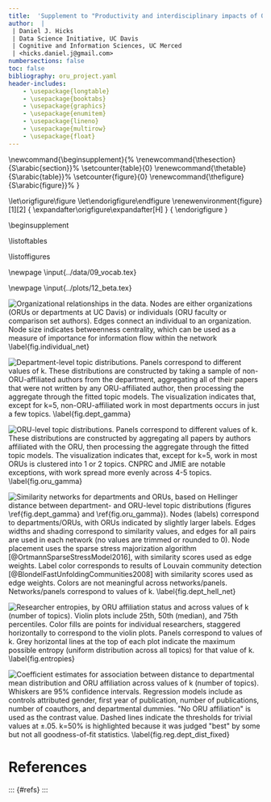 ```yaml
---
title:  'Supplement to "Productivity and interdisciplinary impacts of Organized Research Units"'
author:  |
 | Daniel J. Hicks 
 | Data Science Initiative, UC Davis
 | Cognitive and Information Sciences, UC Merced
 | <hicks.daniel.j@gmail.com>
numbersections: false
toc: false
bibliography: oru_project.yaml
header-includes: 
	- \usepackage{longtable}
	- \usepackage{booktabs}
    - \usepackage{graphics}
    - \usepackage{enumitem}
    - \usepackage{lineno}
    - \usepackage{multirow}
    - \usepackage{float}
--- 
```


\newcommand{\beginsupplement}{%
		\renewcommand{\thesection}{S\arabic{section}}%
        \setcounter{table}{0}
        \renewcommand{\thetable}{S\arabic{table}}%
        \setcounter{figure}{0}
        \renewcommand{\thefigure}{S\arabic{figure}}%
     }
     
\let\origfigure\figure
\let\endorigfigure\endfigure
\renewenvironment{figure}[1][2] {
    \expandafter\origfigure\expandafter[H]
} {
    \endorigfigure
}

\beginsupplement

\listoftables

\listoffigures

\newpage
\input{../data/09_vocab.tex}

\newpage
\input{../plots/12_beta.tex}

![Organizational relationships in the data.  Nodes are either organizations (ORUs or departments at UC Davis) or individuals (ORU faculty or comparison set authors).  Edges connect an individual to an organization.  Node size indicates betweenness centrality, which can be used as a measure of importance for information flow within the network \label{fig.individual_net}](img/network.png)

![Department-level topic distributions.  Panels correspond to different values of $k$.  These distributions are constructed by taking a sample of non-ORU-affiliated authors from the department, aggregating all of their papers that were not written by any ORU-affiliated author, then processing the aggregate through the fitted topic models.  The visualization indicates that, except for $k=5$, non-ORU-affiliated work in most departments occurs in just a few topics. \label{fig.dept_gamma}](img/dept_gamma.png)

![ORU-level topic distributions.  Panels correspond to different values of $k$.  These distributions are constructed by aggregating all papers by authors affiliated with the ORU, then processing the aggregate through the fitted topic models.  The visualization indicates that, except for $k=5$, work in most ORUs is clustered into 1 or 2 topics.  CNPRC and JMIE are notable exceptions, with work spread more evenly across 4-5 topics. \label{fig.oru_gamma}](img/oru_gamma.png)

![Similarity networks for departments and ORUs, based on Hellinger distance between department- and ORU-level topic distributions (figures \ref{fig.dept_gamma} and \ref{fig.oru_gamma}).  Nodes (labels) correspond to departments/ORUs, with ORUs indicated by slightly larger labels.  Edges widths and shading correspond to similarity values, and edges for all pairs are used in each network (no values are trimmed or rounded to 0).  Node placement uses the sparse stress majorization algorithm [@OrtmannSparseStressModel2016], with similarity scores used as edge weights.  Label color corresponds to results of Louvain community detection [@BlondelFastUnfoldingCommunities2008] with similarity scores used as edge weights.  Colors are not meaningful across networks/panels.  Networks/panels correspond to values of $k$. \label{fig.dept_hell_net}](img/dept_hell_net.png)

![Researcher entropies, by ORU affiliation status and across values of $k$ (number of topics).  Violin plots include 25th, 50th (median), and 75th percentiles.  Color fills are points for individual researchers, staggered horizontally to correspond to the violin plots.  Panels correspond to values of $k$.  Grey horizontal lines at the top of each plot indicate the maximum possible entropy (uniform distribution across all topics) for that value of $k$. \label{fig.entropies}](img/entropies.png)

![Coefficient estimates for association between distance to departmental mean distribution and ORU affiliation across values of $k$ (number of topics).  Whiskers are 95% confidence intervals.  Regression models include as controls attributed gender, first year of publication, number of publications, number of coauthors, and departmental dummies. "No ORU affiliation" is used as the contrast value. Dashed lines indicate the thresholds for trivial values at ±.05.  $k=50%$ is highlighted because it was judged "best" by some but not all goodness-of-fit statistics.    \label{fig.reg.dept_dist_fixed}](img/dept_dist_fixed_reg.png)

# References #

::: {#refs}
:::